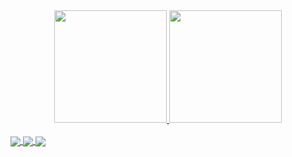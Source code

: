 
<div align="center">
  <a href="https://github.com/joel-carneiro">
  <img height="180em" src="https://github-readme-stats.vercel.app/api?username=joel-carneiro&show_icons=true&theme=tokyonight&include_all_commits=true&count_private=true"/>
  <img height="180em" src="https://github-readme-stats.vercel.app/api/top-langs/?username=joel-carneiro&layout=compact&langs_count=7&theme=tokyonight"/>
</div>
  <div style="display: inline_block"><br>
  <img align="center"  src="https://img.shields.io/badge/Data%20Science-Beginner-brightgreen?style=for-the-badge&logo=jupyter">
  <img align="center"  src="https://img.shields.io/badge/Python-profissional-informational?style=for-the-badge&logo=python">
  <img align="center"  src="https://img.shields.io/badge/linux-fan-blueviolet?style=for-the-badge&logo=Linux">
</div>
  
<!--
**joel-carneiro/joel-carneiro** is a ✨ _special_ ✨ repository because its `README.md` (this file) appears on your GitHub profile.

Here are some ideas to get you started:

- 🔭 I’m currently working on ...
- 🌱 I’m currently learning ...
- 👯 I’m looking to collaborate on ...
- 🤔 I’m looking for help with ...
- 💬 Ask me about ...
- 📫 How to reach me: ...
- 😄 Pronouns: ...
- ⚡ Fun fact: ...
-->

